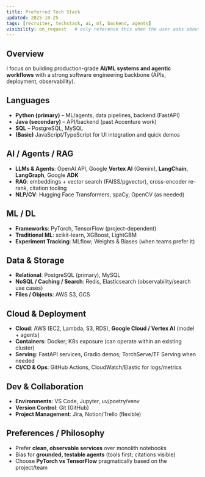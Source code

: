 ```yaml
---
title: Preferred Tech Stack
updated: 2025-10-25
tags: [recruiter, techstack, ai, ml, backend, agents]
visibility: on_request   # only reference this when the user asks about stack/tools/technologies
---
```


## Overview
I focus on building production-grade **AI/ML systems and agentic workflows** with a strong software engineering backbone (APIs, deployment, observability).

## Languages
- **Python (primary)** – ML/agents, data pipelines, backend (FastAPI)
- **Java (secondary)** – API/backend (past Accenture work)
- **SQL** – PostgreSQL, MySQL
- **(Basic)** JavaScript/TypeScript for UI integration and quick demos

## AI / Agents / RAG
- **LLMs & Agents**: OpenAI API, Google **Vertex AI** (Gemini), **LangChain**, **LangGraph**, Google **ADK**
- **RAG**: embeddings + vector search (FAISS/pgvector), cross-encoder re-rank, citation tooling
- **NLP/CV**: Hugging Face Transformers, spaCy, OpenCV (as needed)

## ML / DL
- **Frameworks**: PyTorch, TensorFlow (project-dependent)
- **Traditional ML**: scikit-learn, XGBoost, LightGBM
- **Experiment Tracking**: MLflow; Weights & Biases (when teams prefer it)

## Data & Storage
- **Relational**: PostgreSQL (primary), MySQL
- **NoSQL / Caching / Search**: Redis, Elasticsearch (observability/search use cases)
- **Files / Objects**: AWS S3, GCS

## Cloud & Deployment
- **Cloud**: AWS (EC2, Lambda, S3, RDS), **Google Cloud / Vertex AI** (model + agents)
- **Containers**: Docker; K8s exposure (can operate within an existing cluster)
- **Serving**: FastAPI services, Gradio demos; TorchServe/TF Serving when needed
- **CI/CD & Ops**: GitHub Actions, CloudWatch/Elastic for logs/metrics

## Dev & Collaboration
- **Environments**: VS Code, Jupyter, uv/poetry/venv
- **Version Control**: Git (GitHub)
- **Project Management**: Jira, Notion/Trello (flexible)

## Preferences / Philosophy
- Prefer **clean, observable services** over monolith notebooks
- Bias for **grounded, testable agents** (tools first; citations visible)
- Choose **PyTorch vs TensorFlow** pragmatically based on the project/team
